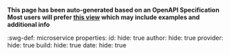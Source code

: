 
<style>
  .md-content__button {
    display: none;
  }
</style>


**This page has been auto-generated based on an OpenAPI Specification<br>**
**Most users will prefer [this view](/attributes/microservice/) which may include examples and additional info**


:swg-def: microservice
    properties:
      id:
        hide: true
      author:
        hide: true
      provider:
        hide: true
      build:
        hide: true
      date:
        hide: true
